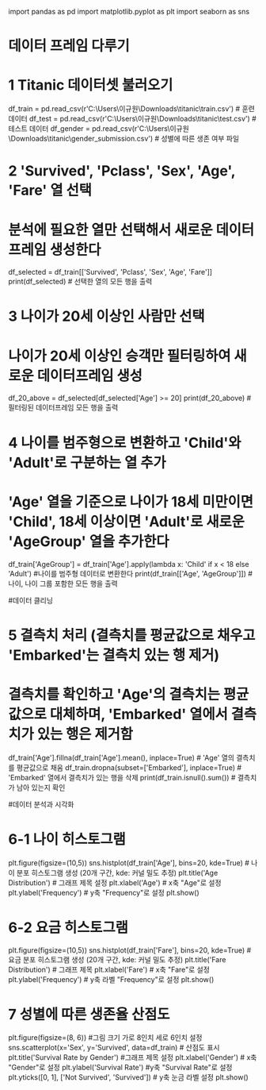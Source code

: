 import pandas as pd
import matplotlib.pyplot as plt
import seaborn as sns

# 데이터 프레임 다루기
# 1 Titanic 데이터셋 불러오기 
df_train = pd.read_csv(r'C:\Users\이규원\Downloads\titanic\train.csv')  # 훈련 데이터
df_test = pd.read_csv(r'C:\Users\이규원\Downloads\titanic\test.csv')    # 테스트 데이터
df_gender = pd.read_csv(r'C:\Users\이규원\Downloads\titanic\gender_submission.csv')  # 성별에 따른 생존 여부 파일

# 2 'Survived', 'Pclass', 'Sex', 'Age', 'Fare' 열 선택
# 분석에 필요한 열만 선택해서 새로운 데이터프레임 생성한다
df_selected = df_train[['Survived', 'Pclass', 'Sex', 'Age', 'Fare']]
print(df_selected)  # 선택한 열의 모든 행을 출력

# 3 나이가 20세 이상인 사람만 선택
# 나이가 20세 이상인 승객만 필터링하여 새로운 데이터프레임 생성
df_20_above = df_selected[df_selected['Age'] >= 20]
print(df_20_above)  # 필터링된 데이터프레임 모든 행을 출력

# 4 나이를 범주형으로 변환하고 'Child'와 'Adult'로 구분하는 열 추가
# 'Age' 열을 기준으로 나이가 18세 미만이면 'Child', 18세 이상이면 'Adult'로 새로운 'AgeGroup' 열을 추가한다
df_train['AgeGroup'] = df_train['Age'].apply(lambda x: 'Child' if x < 18 else 'Adult') #나이를 범주형 데이터로 변환한다
print(df_train[['Age', 'AgeGroup']])  # 나이, 나이 그룹 포함한 모든 행을 출력

#데이터 클리닝
# 5 결측치 처리 (결측치를 평균값으로 채우고 'Embarked'는 결측치 있는 행 제거)
# 결측치를 확인하고 'Age'의 결측치는 평균값으로 대체하며, 'Embarked' 열에서 결측치가 있는 행은 제거함
df_train['Age'].fillna(df_train['Age'].mean(), inplace=True)  # 'Age' 열의 결측치를 평균값으로 채움
df_train.dropna(subset=['Embarked'], inplace=True)  # 'Embarked' 열에서 결측치가 있는 행을 삭제
print(df_train.isnull().sum())  # 결측치가 남아 있는지 확인

#데이터 분석과 시각화
# 6-1 나이 히스토그램 
plt.figure(figsize=(10,5))
sns.histplot(df_train['Age'], bins=20, kde=True)  # 나이 분포 히스토그램 생성 (20개 구간, kde: 커널 밀도 추정)
plt.title('Age Distribution')  # 그래프 제목 설정
plt.xlabel('Age')  # x축 "Age"로 설정
plt.ylabel('Frequency')  # y축 "Frequency"로 설정
plt.show()

# 6-2 요금 히스토그램
plt.figure(figsize=(10,5))
sns.histplot(df_train['Fare'], bins=20, kde=True)  # 요금 분포 히스토그램 생성 (20개 구간, kde: 커널 밀도 추정)
plt.title('Fare Distribution')  # 그래프 제목
plt.xlabel('Fare')  # x축 "Fare"로 설정
plt.ylabel('Frequency')  # y축 라벨 "Frequency"로 설정
plt.show()

# 7 성별에 따른 생존율 산점도
plt.figure(figsize=(8, 6)) #그림 크기 가로 8인치 세로 6인치 설정
sns.scatterplot(x='Sex', y='Survived', data=df_train)  # 산점도 표시
plt.title('Survival Rate by Gender') #그래프 제목 설정
plt.xlabel('Gender') # x축 "Gender"로 설정
plt.ylabel('Survival Rate') #y축 "Survival Rate"로 설정
plt.yticks([0, 1], ['Not Survived', 'Survived'])  # y축 눈금 라벨 설정
plt.show() 
